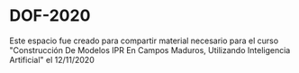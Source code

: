 # DOF-2020
Este espacio fue creado para compartir material necesario para el curso "Construcción De Modelos IPR En Campos Maduros, Utilizando Inteligencia Artificial" el 12/11/2020
